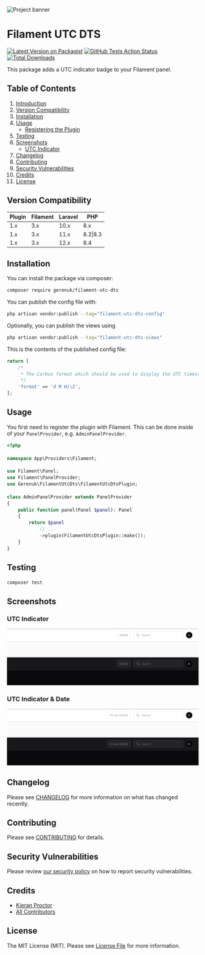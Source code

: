 <img src="https://banners.beyondco.de/Filament%20UTC%20DTS.png?theme=light&packageManager=composer+require&packageName=gerenuk%2Ffilament-utc-dts&pattern=brickWall&style=style_1&description=See+UTC+time+in+your+Filament+panel&md=1&showWatermark=0&fontSize=100px&images=clock" alt="Project banner">

# Filament UTC DTS

[![Latest Version on Packagist](https://img.shields.io/packagist/v/gerenuk/filament-utc-dts.svg?style=flat-square)](https://packagist.org/packages/gerenuk/filament-utc-dts)
[![GitHub Tests Action Status](https://img.shields.io/github/actions/workflow/status/gerenuk-ltd/filament-utc-dts/run-tests.yml?branch=main&label=tests&style=flat-square)](https://github.com/gerenuk-ltd/filament-utc-dts/actions?query=workflow%3Arun-tests+branch%3Amain)
[![Total Downloads](https://img.shields.io/packagist/dt/gerenuk/filament-utc-dts.svg?style=flat-square)](https://packagist.org/packages/gerenuk/filament-utc-dts)

This package adds a UTC indicator badge to your Filament panel.

## Table of Contents
1. [Introduction](#filament-utc-dts)
2. [Version Compatibility](#version-compatibility)
3. [Installation](#installation)
4. [Usage](#usage)
    - [Registering the Plugin](#usage)
5. [Testing](#testing)
6. [Screenshots](#screenshots)
    - [UTC Indicator](#utc-indicator)
7. [Changelog](#changelog)
8. [Contributing](#contributing)
9. [Security Vulnerabilities](#security-vulnerabilities)
10. [Credits](#credits)
11. [License](#license)

## Version Compatibility

| Plugin | Filament | Laravel | PHP      |
|--------|----------|---------|----------|
| 1.x    | 3.x      | 10.x    | 8.x      |
| 1.x    | 3.x      | 11.x    | 8.2\|8.3 |
| 1.x    | 3.x      | 12.x    | 8.4      |

## Installation

You can install the package via composer:

```bash
composer require gerenuk/filament-utc-dts
```

You can publish the config file with:

```bash
php artisan vendor:publish --tag="filament-utc-dts-config"
```

Optionally, you can publish the views using

```bash
php artisan vendor:publish --tag="filament-utc-dts-views"
```

This is the contents of the published config file:

```php
return [
    /*
     * The Carbon format which should be used to display the UTC timestamp.
     */
    'format' => 'd M Hi\Z',
];
```

## Usage

You first need to register the plugin with Filament. This can be done inside of your `PanelProvider`, e.g. `AdminPanelProvider`.

```php
<?php

namespace App\Providers\Filament;

use Filament\Panel;
use Filament\PanelProvider;
use Gerenuk\FilamentUtcDts\FilamentUtcDtsPlugin;

class AdminPanelProvider extends PanelProvider
{
    public function panel(Panel $panel): Panel
    {
        return $panel
            // ...
            ->plugin(FilamentUtcDtsPlugin::make());
    }
}
```

## Testing

```bash
composer test
```

## Screenshots

### UTC Indicator

![UTC Indicator](https://raw.githubusercontent.com/Gerenuk-LTD/filament-utc-dts/main/.github/resources/utc-indicator-light.png)
![UTC Indicator](https://raw.githubusercontent.com/Gerenuk-LTD/filament-utc-dts/main/.github/resources/utc-indicator-dark.png)

### UTC Indicator & Date

![UTC Indicator & Date](https://raw.githubusercontent.com/Gerenuk-LTD/filament-utc-dts/main/.github/resources/utc-indicator-date-light.png)
![UTC Indicator & Date](https://raw.githubusercontent.com/Gerenuk-LTD/filament-utc-dts/main/.github/resources/utc-indicator-date-dark.png)

## Changelog

Please see [CHANGELOG](CHANGELOG.md) for more information on what has changed recently.

## Contributing

Please see [CONTRIBUTING](.github/CONTRIBUTING.md) for details.

## Security Vulnerabilities

Please review [our security policy](../../security/policy) on how to report security vulnerabilities.

## Credits

- [Kieran Proctor](https://github.com/KieranLProctor)
- [All Contributors](../../contributors)

## License

The MIT License (MIT). Please see [License File](LICENSE.md) for more information.
